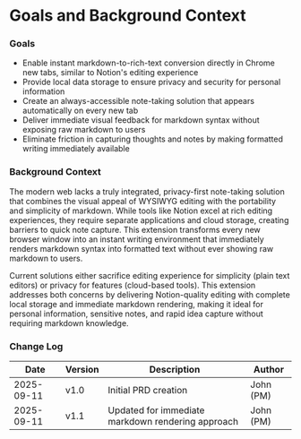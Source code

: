 # Goals and Background Context

### Goals
- Enable instant markdown-to-rich-text conversion directly in Chrome new tabs, similar to Notion's editing experience
- Provide local data storage to ensure privacy and security for personal information 
- Create an always-accessible note-taking solution that appears automatically on every new tab
- Deliver immediate visual feedback for markdown syntax without exposing raw markdown to users
- Eliminate friction in capturing thoughts and notes by making formatted writing immediately available

### Background Context
The modern web lacks a truly integrated, privacy-first note-taking solution that combines the visual appeal of WYSIWYG editing with the portability and simplicity of markdown. While tools like Notion excel at rich editing experiences, they require separate applications and cloud storage, creating barriers to quick note capture. This extension transforms every new browser window into an instant writing environment that immediately renders markdown syntax into formatted text without ever showing raw markdown to users.

Current solutions either sacrifice editing experience for simplicity (plain text editors) or privacy for features (cloud-based tools). This extension addresses both concerns by delivering Notion-quality editing with complete local storage and immediate markdown rendering, making it ideal for personal information, sensitive notes, and rapid idea capture without requiring markdown knowledge.

### Change Log
| Date | Version | Description | Author |
|------|---------|-------------|---------|
| 2025-09-11 | v1.0 | Initial PRD creation | John (PM) |
| 2025-09-11 | v1.1 | Updated for immediate markdown rendering approach | John (PM) |